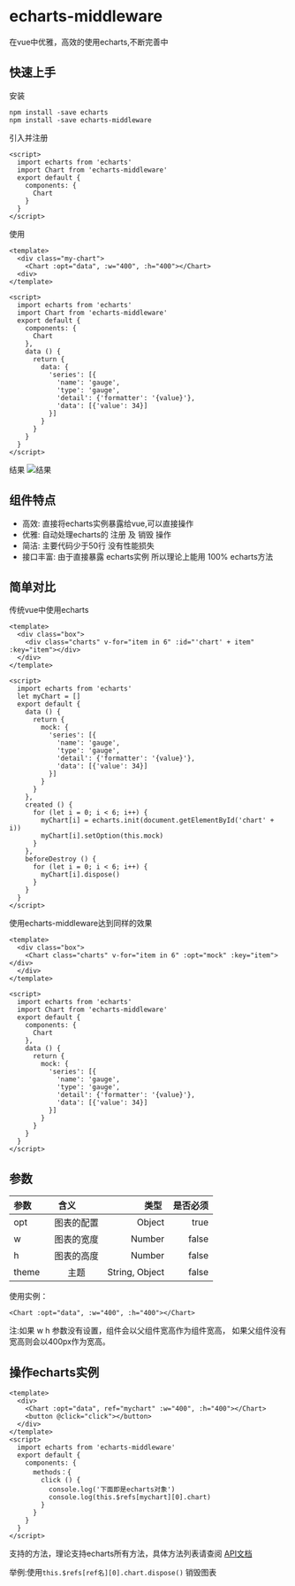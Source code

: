 # echarts-middleware
在vue中优雅，高效的使用echarts,不断完善中

## 快速上手

安装

```
npm install -save echarts
npm install -save echarts-middleware
```

引入并注册

```
<script>
  import echarts from 'echarts'
  import Chart from 'echarts-middleware'
  export default {
    components: {
      Chart
    }
  }
</script>
```

使用
```
<template>
  <div class="my-chart">
    <Chart :opt="data", :w="400", :h="400"></Chart>
  <div>
</template>

<script>
  import echarts from 'echarts'
  import Chart from 'echarts-middleware'
  export default {
    components: {
      Chart
    },
    data () {
      return {
        data: {
          'series': [{
            'name': 'gauge',
            'type': 'gauge',
            'detail': {'formatter': '{value}'},
            'data': [{'value': 34}]
          }]
        }
      }
    }
  }
</script>
```
结果
![结果](http://my-owo-ink.b0.upaiyun.com/puge/github/echarts-middleware/1.png)

## 组件特点
* 高效: 直接将echarts实例暴露给vue,可以直接操作
* 优雅: 自动处理echarts的 注册 及 销毁 操作
* 简洁: 主要代码少于50行 没有性能损失
* 接口丰富: 由于直接暴露 echarts实例 所以理论上能用 100% echarts方法

## 简单对比

传统vue中使用echarts
```
<template>
  <div class="box">
    <div class="charts" v-for="item in 6" :id="'chart' + item" :key="item"></div>
  </div>
</template>

<script>
  import echarts from 'echarts'
  let myChart = []
  export default {
    data () {
      return {
        mock: {
          'series': [{
            'name': 'gauge',
            'type': 'gauge',
            'detail': {'formatter': '{value}'},
            'data': [{'value': 34}]
          }]
        }
      }
    },
    created () {
      for (let i = 0; i < 6; i++) {
        myChart[i] = echarts.init(document.getElementById('chart' + i))
        myChart[i].setOption(this.mock)
      }
    },
    beforeDestroy () {
      for (let i = 0; i < 6; i++) {
        myChart[i].dispose()
      }
    }
  }
</script>
```

使用echarts-middleware达到同样的效果

```
<template>
  <div class="box">
    <Chart class="charts" v-for="item in 6" :opt="mock" :key="item"></div>
  </div>
</template>

<script>
  import echarts from 'echarts'
  import Chart from 'echarts-middleware'
  export default {
    components: {
      Chart
    },
    data () {
      return {
        mock: {
          'series': [{
            'name': 'gauge',
            'type': 'gauge',
            'detail': {'formatter': '{value}'},
            'data': [{'value': 34}]
          }]
        }
      }
    }
  }
</script>
```

## 参数

| 参数        | 含义         | 类型  | 是否必须  |
| ----------- |:-------------:| -----:| -----:|
|opt| 图表的配置 | Object | true |
|w| 图表的宽度| Number | false |
|h| 图表的高度| Number | false |
|theme| 主题| String, Object | false |

使用实例：

```
<Chart :opt="data", :w="400", :h="400"></Chart>
```

注:如果 w h 参数没有设置，组件会以父组件宽高作为组件宽高， 如果父组件没有宽高则会以400px作为宽高。



## 操作echarts实例

```
<template>
  <div>
    <Chart :opt="data", ref="mychart" :w="400", :h="400"></Chart>
    <button @click="click"></button>
  </div>
</template>
<script>
  import echarts from 'echarts-middleware'
  export default {
    components: {
      methods：{
        click () {
          console.log('下面即是echarts对象')
          console.log(this.$refs[mychart][0].chart)
        }
      }
    }
  }
</script>
```
支持的方法，理论支持echarts所有方法，具体方法列表请查阅 [API文档](http://echarts.baidu.com/api.html#echarts)

举例:使用`this.$refs[ref名][0].chart.dispose()` 销毁图表
